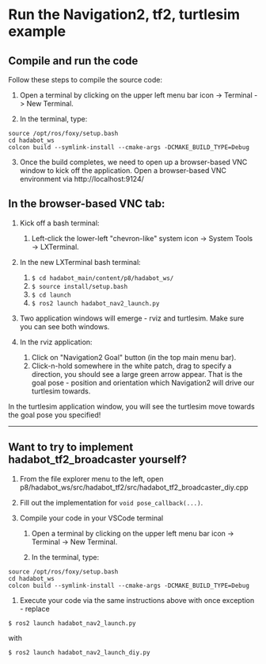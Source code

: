 # Run the Navigation2, tf2, turtlesim example

## Compile and run the code

Follow these steps to compile the source code:

1. Open a terminal by clicking on the upper left menu bar icon -> Terminal -> New Terminal.

1. In the terminal, type: 

```
source /opt/ros/foxy/setup.bash
cd hadabot_ws
colcon build --symlink-install --cmake-args -DCMAKE_BUILD_TYPE=Debug
```

3. Once the build completes, we need to open up a browser-based VNC window to kick off the application. Open a browser-based VNC environment via http://localhost:9124/

## In the __browser-based VNC__ tab:

1. Kick off a bash terminal:
    1. Left-click the lower-left "chevron-like" system icon -> System Tools -> LXTerminal.

1. In the new LXTerminal bash terminal:
    1. `$ cd hadabot_main/content/p8/hadabot_ws/`
    1. `$ source install/setup.bash`
    1. `$ cd launch`
    1. `$ ros2 launch hadabot_nav2_launch.py`

1. Two application windows will emerge - rviz and turtlesim. Make sure you can see both windows.

1. In the rviz application:
    1. Click on "Navigation2 Goal" button (in the top main menu bar).
    1. Click-n-hold somewhere in the white patch, drag to specify a direction, you should see a large green arrow appear. That is the goal pose - position and orientation which Navigation2 will drive our turtlesim towards.

In the turtlesim application window, you will see the turtlesim move towards the goal pose you specified!

------

## Want to try to implement hadabot_tf2_broadcaster yourself? 

1. From the file explorer menu to the left, open p8/hadabot_ws/src/hadabot_tf2/src/hadabot_tf2_broadcaster_diy.cpp 

1. Fill out the implementation for `void pose_callback(...)`.

1. Compile your code in your VSCode terminal

     1. Open a terminal by clicking on the upper left menu bar icon -> Terminal -> New Terminal.

     1. In the terminal, type: 

```
source /opt/ros/foxy/setup.bash
cd hadabot_ws
colcon build --symlink-install --cmake-args -DCMAKE_BUILD_TYPE=Debug
```

1. Execute your code via the same instructions above with once exception - replace 

```
$ ros2 launch hadabot_nav2_launch.py
``` 

with 

```
$ ros2 launch hadabot_nav2_launch_diy.py
```
